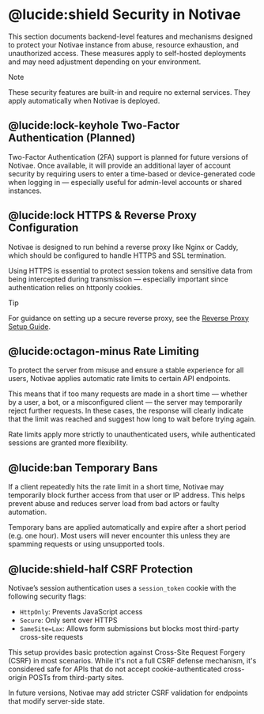 # @lucide:shield Security in Notivae

This section documents backend-level features and mechanisms designed to protect your Notivae instance from abuse, resource exhaustion, and unauthorized access. These measures apply to self-hosted deployments and may need adjustment depending on your environment.

> [!NOTE]
> These security features are built-in and require no external services. They apply automatically when Notivae is deployed.

## @lucide:lock-keyhole Two-Factor Authentication (Planned)

Two-Factor Authentication (2FA) support is planned for future versions of Notivae. Once available, it will provide an additional layer of account security by requiring users to enter a time-based or device-generated code when logging in — especially useful for admin-level accounts or shared instances.


## @lucide:lock HTTPS & Reverse Proxy Configuration

Notivae is designed to run behind a reverse proxy like Nginx or Caddy, which should be configured to handle HTTPS and SSL termination.

Using HTTPS is essential to protect session tokens and sensitive data from being intercepted during transmission — especially important since authentication relies on httponly cookies.

> [!TIP]
> For guidance on setting up a secure reverse proxy, see the [Reverse Proxy Setup Guide](../start/installation/reverse-proxy.md).


## @lucide:octagon-minus Rate Limiting

To protect the server from misuse and ensure a stable experience for all users, Notivae applies automatic rate limits to certain API endpoints.

This means that if too many requests are made in a short time — whether by a user, a bot, or a misconfigured client — the server may temporarily reject further requests. In these cases, the response will clearly indicate that the limit was reached and suggest how long to wait before trying again.

Rate limits apply more strictly to unauthenticated users, while authenticated sessions are granted more flexibility.


## @lucide:ban Temporary Bans

If a client repeatedly hits the rate limit in a short time, Notivae may temporarily block further access from that user or IP address. This helps prevent abuse and reduces server load from bad actors or faulty automation.

Temporary bans are applied automatically and expire after a short period (e.g. one hour). Most users will never encounter this unless they are spamming requests or using unsupported tools.


## @lucide:shield-half CSRF Protection

Notivae’s session authentication uses a `session_token` cookie with the following security flags:
- `HttpOnly`: Prevents JavaScript access
- `Secure`: Only sent over HTTPS
- `SameSite=Lax`: Allows form submissions but blocks most third-party cross-site requests

This setup provides basic protection against Cross-Site Request Forgery (CSRF) in most scenarios. While it's not a full CSRF defense mechanism, it's considered safe for APIs that do not accept cookie-authenticated cross-origin POSTs from third-party sites.

In future versions, Notivae may add stricter CSRF validation for endpoints that modify server-side state.
